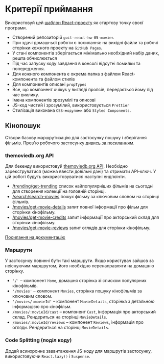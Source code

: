 # Критерії приймання

Використовуй цей [шаблон React-проекту](https://github.com/goitacademy/react-homework-template#readme) як стартову точку своєї програми.

-   Створений репозиторій `goit-react-hw-05-movies`
-   При здачі домашньої роботи є посилання: на вихідні файли та робочі сторінки кожного проекту на `GitHub Pages`.
-   У стані компонентів зберігається мінімально необхідний набір даних, решта обчислюється
-   Під час запуску коду завдання в консолі відсутні помилки та попередження.
-   Для кожного компонента є окрема папка з файлом React-компонента та файлом стилів
-   Для компонентів описані `propTypes`
-   Все, що компонент очікує у вигляді пропсів, передається йому під час виклику.
-   Імена компонентів зрозумілі та описові
-   JS-код чистий і зрозумілий, використовується `Prettier`
-   Стилізація виконана `CSS-модулями` або `Styled Components`.

## Кінопошук[​](https://textbook.edu.goit.global/lms-react-homework/v1/uk/docs/hw-05/#%D0%BA%D1%96%D0%BD%D0%BE%D0%BF%D0%BE%D1%88%D1%83%D0%BA "Пряме посилання на цей заголовок")

Створи базову маршрутизацію для застосунку пошуку і зберігання фільмів. Прев'ю робочого застосунку [дивись за посиланням](https://drive.google.com/file/d/1vR0hi3n1236Q5Bg4-se-8JVKD9UKSfId/view?usp=sharing).

### themoviedb.org API[​](https://textbook.edu.goit.global/lms-react-homework/v1/uk/docs/hw-05/#themoviedborg-api "Пряме посилання на цей заголовок")

Для бекенду використовуй [themoviedb.org API](https://www.themoviedb.org/). Необхідно зареєструватися (можна ввести довільні дані) та отримати API-ключ. У цій роботі будуть використовуватися наступні ендпоінти.

-   [/trending/get-trending](https://developers.themoviedb.org/3/trending/get-trending) список найпопулярніших фільмів на сьогодні для створення колекції на головній сторінці.
-   [/search/search-movies](https://developers.themoviedb.org/3/search/search-movies) пошук фільму за ключовим словом на сторінці фільмів.
-   [/movies/get-movie-details](https://developers.themoviedb.org/3/movies/get-movie-details) запит повної інформації про фільм для сторінки кінофільму.
-   [/movies/get-movie-credits](https://developers.themoviedb.org/3/movies/get-movie-credits) запит інформації про акторський склад для сторінки кінофільму.
-   [/movies/get-movie-reviews](https://developers.themoviedb.org/3/movies/get-movie-reviews) запит оглядів для сторінки кінофільму.

[Посилання на документацію](https://developers.themoviedb.org/3/getting-started/introduction)

### Маршрути[​](https://textbook.edu.goit.global/lms-react-homework/v1/uk/docs/hw-05/#%D0%BC%D0%B0%D1%80%D1%88%D1%80%D1%83%D1%82%D0%B8 "Пряме посилання на цей заголовок")

У застосунку повинні бути такі маршрути. Якщо користувач зайшов за неіснуючим маршрутом, його необхідно перенаправляти на домашню сторінку.

-   `'/'` – компонент `Home`, домашня сторінка зі списком популярних кінофільмів.
-   `'/movies'` – компонент `Movies`, сторінка пошуку кінофільмів за ключовим словом.
-   `'/movies/:movieId'` – компонент `MovieDetails`, сторінка з детальною інформацією про кінофільм.
-   `/movies/:movieId/cast` – компонент `Cast`, інформація про акторський склад. Рендериться на сторінці `MovieDetails`.
-   `/movies/:movieId/reviews` – компонент `Reviews`, інформація про огляди. Рендериться на сторінці `MovieDetails`.

### Code Splitting (поділ коду)[​](https://textbook.edu.goit.global/lms-react-homework/v1/uk/docs/hw-05/#code-splitting-%D0%BF%D0%BE%D0%B4%D1%96%D0%BB-%D0%BA%D0%BE%D0%B4%D1%83 "Пряме посилання на цей заголовок")

Додай асинхронне завантаження JS-коду для маршрутів застосунку, використовуючи `React.lazy()` і `Suspense`.